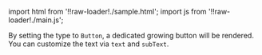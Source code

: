 import html from '!!raw-loader!./sample.html';
import js from '!!raw-loader!./main.js';

By setting the type to `Button`, a dedicated growing button will be rendered.
You can customize the text via `text` and `subText`.

<Editor html={html} js={js} />
